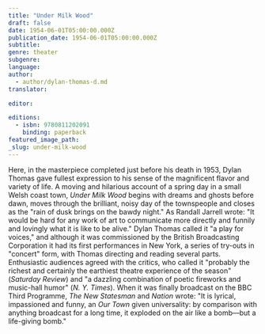 ```yaml
---
title: "Under Milk Wood"
draft: false
date: 1954-06-01T05:00:00.000Z
publication_date: 1954-06-01T05:00:00.000Z
subtitle:
genre: theater
subgenre:
language:
author:
  - author/dylan-thomas-d.md
translator:

editor:

editions:
  - isbn: 9780811202091
    binding: paperback
featured_image_path:
_slug: under-milk-wood
---
```


Here, in the masterpiece completed just before his death in 1953, Dylan Thomas gave fullest expression to his sense of the magnificent flavor and variety of life. A moving and hilarious account of a spring day in a small Welsh coast town, _Under Milk Wood_ begins with dreams and ghosts before dawn, moves through the brilliant, noisy day of the townspeople and closes as the "rain of dusk brings on the bawdy night." As Randall Jarrell wrote: "It would be hard for any work of art to communicate more directly and funnily and lovingly what it is like to be alive." Dylan Thomas called it "a play for voices," and although it was commissioned by the British Broadcasting Corporation it had its first performances in New York, a series of try-outs in "concert" form, with Thomas directing and reading several parts. Enthusiastic audiences agreed with the critics, who called it "probably the richest and certainly the earthiest theatre experience of the season" (_Saturday Review_) and "a dazzling combination of poetic fireworks and music-hall humor" (_N. Y. Times_). When it was finally broadcast on the BBC Third Programme, _The New Statesman_ and _Nation_ wrote: "It is lyrical, impassioned and funny, an _Our Town_ given universality: by comparison with anything broadcast for a long time, it exploded on the air like a bomb––but a life-giving bomb."

